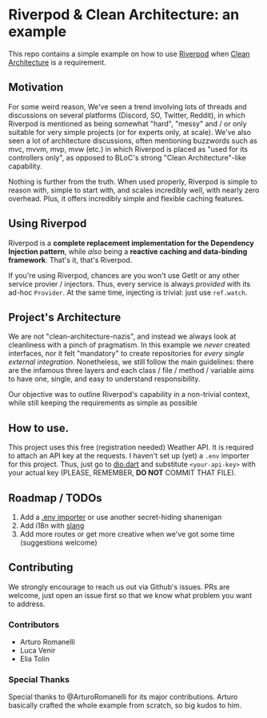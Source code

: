 # Riverpod & Clean Architecture: an example
This repo contains a simple example on how to use [Riverpod] when [Clean Architecture] is a requirement.

## Motivation
For some weird reason, We've seen a trend involving lots of threads and discussions on several platforms (Discord, SO, Twitter, Reddit), in which Riverpod is mentioned as being somewhat "hard", "messy" and / or only suitable for very simple projects (or for experts only, at scale).
We've also seen a lot of architecture discussions, often mentioning buzzwords such as mvc, mvvm, mvp, mvw (etc.) in which Riverpod is placed as "used for its controllers only", as opposed to BLoC's strong "Clean Architecture"-like capability.

Nothing is further from the truth. When used properly, Riverpod is simple to reason with, simple to start with, and scales incredibly well, with nearly zero overhead. Plus, it offers incredibly simple and flexible caching features.

## Using Riverpod
Riverpod is a **complete replacement implementation for the Dependency Injection pattern**, while _also_ being a **reactive caching and data-binding framework**.
That's it, that's Riverpod.

If you're using Riverpod, chances are you won't use GetIt or any other service provier / injectors.
Thus, every service is always _provided_ with its ad-hoc `Provider`. At the same time, injecting is trivial: just use `ref.watch`.

## Project's Architecture
We are not "clean-architecture-nazis", and instead we always look at cleanliness with a pinch of pragmatism. In this example we _never_ created interfaces, nor it felt "mandatory" to create repositories for _every single external integration_.
Nonetheless, we still follow the main guidelines: there are the infamous three layers and each class / file / method / variable aims to have one, single, and easy to understand responsibility.

Our objective was to outline Riverpod's capability in a non-trivial context, while still keeping the requirements as simple as possible

## How to use.
This project uses this free (registration needed) Weather API. It is required to attach an API key at the requests.
I haven't set up (yet) a `.env` importer for this project.
Thus, just go to [dio.dart] and substitute `<your-api-key>` with your actual key (PLEASE, REMEMBER, **DO NOT** COMMIT THAT FILE).

## Roadmap / TODOs
1. Add a [.env importer] or use another secret-hiding shanenigan
2. Add i18n with [slang]
3. Add more routes or get more creative when we've got some time (suggestions welcome)

## Contributing
We strongly encourage to reach us out via Github's issues. PRs are welcome, just open an issue first so that we know what problem you want to address.

### Contributors
  - Arturo Romanelli
  - Luca Venir
  - Elia Tolin

### Special Thanks
Special thanks to @ArturoRomanelli for its major contributions.
Arturo basically crafted the whole example from scratch, so big kudos to him.


[Riverpod]: https://github.com/rrousselGit/river_pod
[Clean Architecture]: https://blog.cleancoder.com/uncle-bob/2012/08/13/the-clean-architecture.html
[dio.dart]: https://github.com/lucavenir/riverpod_architecture_example/blob/37bea9d73d829635111532520f9dd2775e8e730f/lib/client/dio.dart#L26
[slang]: https://pub.dev/packages/slang
[.env importer]: https://pub.dev/packages/flutter_dotenv
